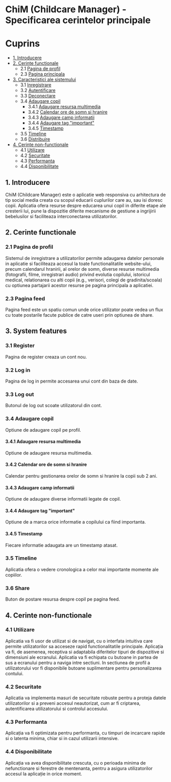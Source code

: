# ChiM (Childcare Manager) - Specificarea cerintelor principale

Cuprins
=================
  * [1. Introducere](#1-introducere)
  * [2. Cerinte functionale](#2-cerinte-functionale)
    * 2.1 [Pagina de profil](#21-pagina-de-profil)
    * 2.3 [Pagina principala](#23-pagina-principala)
  * [3. Caracteristici ale sistemului](#3-caracteristici-ale-sistemului)
    * 3.1 [Inregistrare](#31-inregistrare)
    * 3.2 [Autentificare](#32-autentificare)
    * 3.3 [Deconectare](#33-deconectare)
    * 3.4 [Adaugare copil](#34-adaugare-copil)
      * 3.4.1 [Adaugare resursa multimedia](#341-adaugare-resursa-multimedia)
      * 3.4.2 [Calendar ore de somn si hranire](#342-calendar-ore-de-somn-si-hranire)
      * 3.4.3 [Adaugare camp informatii](#343-adaugare-camp-informatii)
      * 3.4.4 [Adaugare tag "important"](#344-adaugare-tag-"important")
      * 3.4.5 [Timestamp](#345-timestamp)
    * 3.5 [Timeline](#35-timeline)
    * 3.6 [Distribuire](#36-distribuire)
  * [4. Cerinte non-functionale](#4-cerinte-non-functionale)
    * 4.1 [Utilizare](#41-utilizare)
    * 4.2 [Securitate](#42-securitate)
    * 4.3 [Performanta](#43-performanta)
    * 4.4 [Disponibilitate](#44-disponibilitate)




## 1. Introducere
ChiM (Childcare Manager) este o aplicatie web responsiva cu arhitectura de tip social media creata cu scopul educarii cuplurilor care au, sau isi doresc copii. Aplicatia ofera resurse despre educarea unui copil in diferite etape ale cresterii lui, pune la dispozitie diferite mecanisme de gestiune a ingrijirii bebelusilor si faciliteaza interconectarea utilizatorilor.

## 2. Cerinte functionale
### 2.1 Pagina de profil
Sistemul de inregistrare a utilizatorilor permite adaugarea datelor personale in aplicatie si faciliteaza accesul la toate functionalitatile website-ului, precum calendarul hranirii, al orelor de somn, diverse resurse multimedia (fotografii, filme, inregistrari audio) privind evolutia copilului, istoricul medical, relationarea cu alti copii (e.g., verisori, colegi de gradinita/scoala) cu optiunea partajarii acestor resurse pe pagina principala a aplicatiei.
### 2.3 Pagina feed
Pagina feed este un spatiu comun unde orice utilizator poate vedea un flux cu toate postarile facute publice de catre useri prin optiunea de share.
## 3. System features
### 3.1 Register
Pagina de register creaza un cont nou.
### 3.2 Log in
Pagina de log in permite accesarea unui cont din baza de date.
### 3.3 Log out
Butonul de log out scoate utilizatorul din cont.
### 3.4 Adaugare copil
Optiune de adaugare copil pe profil.
#### 3.4.1 Adaugare resursa multimedia
Optiune de adaugare resursa multimedia.
#### 3.4.2 Calendar ore de somn si hranire
Calendar pentru gestionarea orelor de somn si hranire la copii sub 2 ani.
#### 3.4.3 Adaugare camp informatii
Optiune de adaugare diverse informatii legate de copil.
#### 3.4.4 Adaugare tag "important"
Optiune de a marca orice informatie a copilului ca fiind importanta.
#### 3.4.5 Timestamp
Fiecare informatie adaugata are un timestamp atasat.
### 3.5 Timeline
Aplicatia ofera o vedere cronologica a celor mai importante momente ale copiilor.
### 3.6 Share
Buton de postare resursa despre copil pe pagina feed.


## 4. Cerinte non-functionale
### 4.1 Utilizare
Aplicatia va fi usor de utilizat si de navigat, cu o interfata intuitiva care permite utilizatorilor sa acceseze rapid functionalitatile principale. Aplicația va fi, de asemenea, receptiva si adaptabila diferitelor tipuri de dispozitive si dimensiuni ale ecranului. Aplicatia va fi echipata cu butoane in partea de sus a ecranului pentru a naviga intre sectiuni. In sectiunea de profil a utilizatorului vor fi disponibile butoane suplimentare pentru personalizarea contului.
### 4.2 Securitate
Aplicatia va implementa masuri de securitate robuste pentru a proteja datele utilizatorilor si a preveni accesul neautorizat, cum ar fi criptarea, autentificarea utilizatorului si controlul accesului.
### 4.3 Performanta
Aplicația va fi optimizata pentru performanta, cu timpuri de incarcare rapide si o latenta minima, chiar si in cazul utilizarii intensive.
### 4.4 Disponibilitate
Aplicația va avea disponibilitate crescuta, cu o perioada minima de nefunctionare si ferestre de mentenanta, pentru a asigura utilizatorilor accesul la aplicație in orice moment.
